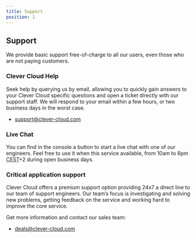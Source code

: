 ```yaml
---
title: Support
position: 1
---
```


## Support

We provide basic support free-of-charge to all our users, even those who are not paying customers.

### Clever Cloud Help

Seek help by querying us by email, allowing you to quickly gain answers to your Clever Cloud specific questions and open a ticket directly with our support staff. We will respond to your email within a few hours, or two business days in the worst case.

* <support@clever-cloud.com>

### Live Chat

You can find in the console a button to start a live chat with one of our engineers. Feel free to use it when this service available, from 10am to 6pm <acronym title="Central European Summer Time">CEST</acronym>+2 during open business days.

### Critical application support

Clever Cloud offers a premium support option providing 24x7 a direct line to our team of support engineers. Our team’s focus is investigating and solving new problems, getting feedback on the service and working hard to improve the core service.

Get more information and contact our sales team:

* <deals@clever-cloud.com>

